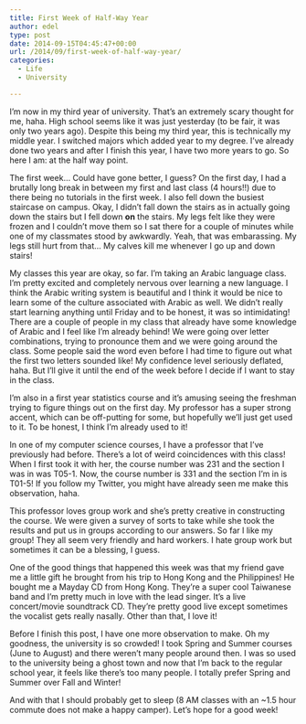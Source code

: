 ```yaml
---
title: First Week of Half-Way Year
author: edel
type: post
date: 2014-09-15T04:45:47+00:00
url: /2014/09/first-week-of-half-way-year/
categories:
  - Life
  - University

---
```

I&#8217;m now in my third year of university. That&#8217;s an extremely scary thought for me, haha. High school seems like it was just yesterday (to be fair, it was only two years ago). Despite this being my third year, this is technically my middle year. I switched majors which added year to my degree. I&#8217;ve already done two years and after I finish this year, I have two more years to go. So here I am: at the half way point.

The first week&#8230; Could have gone better, I guess? On the first day, I had a brutally long break in between my first and last class (4 hours!!) due to there being no tutorials in the first week. I also fell down the busiest staircase on campus. Okay, I didn&#8217;t fall down the stairs as in actually going down the stairs but I fell down **on** the stairs. My legs felt like they were frozen and I couldn&#8217;t move them so I sat there for a couple of minutes while one of my classmates stood by awkwardly. Yeah, that was embarassing. My legs still hurt from that&#8230; My calves kill me whenever I go up and down stairs!

My classes this year are okay, so far. I&#8217;m taking an Arabic language class. I&#8217;m pretty excited and completely nervous over learning a new language. I think the Arabic writing system is beautiful and I think it would be nice to learn some of the culture associated with Arabic as well. We didn&#8217;t really start learning anything until Friday and to be honest, it was so intimidating! There are a couple of people in my class that already have some knowledge of Arabic and I feel like I&#8217;m already behind! We were going over letter combinations, trying to pronounce them and we were going around the class. Some people said the word even before I had time to figure out what the first two letters sounded like! My confidence level seriously deflated, haha. But I&#8217;ll give it until the end of the week before I decide if I want to stay in the class.

I&#8217;m also in a first year statistics course and it&#8217;s amusing seeing the freshman trying to figure things out on the first day. My professor has a super strong accent, which can be off-putting for some, but hopefully we&#8217;ll just get used to it. To be honest, I think I&#8217;m already used to it!

In one of my computer science courses, I have a professor that I&#8217;ve previously had before. There&#8217;s a lot of weird coincidences with this class! When I first took it with her, the course number was 231 and the section I was in was T05-1. Now, the course number is 331 and the section I&#8217;m in is T01-5! If you follow my Twitter, you might have already seen me make this observation, haha.

This professor loves group work and she&#8217;s pretty creative in constructing the course. We were given a survey of sorts to take while she took the results and put us in groups according to our answers. So far I like my group! They all seem very friendly and hard workers. I hate group work but sometimes it can be a blessing, I guess.

One of the good things that happened this week was that my friend gave me a little gift he brought from his trip to Hong Kong and the Philippines! He bought me a Mayday CD from Hong Kong. They&#8217;re a super cool Taiwanese band and I&#8217;m pretty much in love with the lead singer. It&#8217;s a live concert/movie soundtrack CD. They&#8217;re pretty good live except sometimes the vocalist gets really nasally. Other than that, I love it!

Before I finish this post, I have one more observation to make. Oh my goodness, the university is so crowded! I took Spring and Summer courses (June to August) and there weren&#8217;t many people around then. I was so used to the university being a ghost town and now that I&#8217;m back to the regular school year, it feels like there&#8217;s too many people. I totally prefer Spring and Summer over Fall and Winter! 

And with that I should probably get to sleep (8 AM classes with an ~1.5 hour commute does not make a happy camper). Let&#8217;s hope for a good week!

<ol class="footnote">
</ol>
